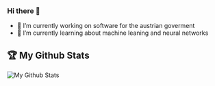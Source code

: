 ### Hi there 👋
- 🔭 I’m currently working on software for the austrian goverment
- 🌱 I’m currently learning about machine leaning and neural networks

## :trophy: My Github Stats

<img align="left" alt="My Github Stats" src="https://github-readme-stats.codestackr.vercel.app/api?username=MoritzPatek&show_icons=true&hide_border=true" />
<!--
**MoritzPatek/MoritzPatek** is a ✨ _special_ ✨ repository because its `README.md` (this file) appears on your GitHub profile.

Here are some ideas to get you started:

- 🔭 I’m currently working on ...
- 🌱 I’m currently learning ...
- 👯 I’m looking to collaborate on ...
- 🤔 I’m looking for help with ...
- 💬 Ask me about ...
- 📫 How to reach me: ...
- 😄 Pronouns: ...
- ⚡ Fun fact: ...
-->
